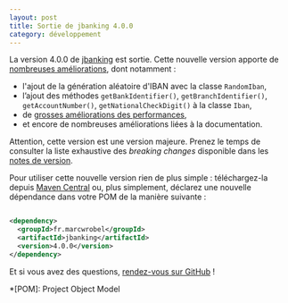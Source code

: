 ```yaml
---
layout: post
title: Sortie de jbanking 4.0.0
category: développement
---
```


La version 4.0.0 de [jbanking](https://github.com/marcwrobel/jbanking) est sortie. Cette nouvelle version apporte de
[nombreuses améliorations](https://github.com/marcwrobel/jbanking/releases/tag/v4.0.0), dont notamment :

- l'ajout de la génération aléatoire d'IBAN avec la classe `RandomIban`,
- l’ajout des méthodes `getBankIdentifier()`, `getBranchIdentifier()`, `getAccountNumber()`, `getNationalCheckDigit()`
  à la classe `Iban`,
- de [grosses améliorations des performances](https://github.com/marcwrobel/jbanking/tree/main/benchmarks),
- et encore de nombreuses améliorations liées à la documentation.

Attention, cette version est une version majeure. Prenez le temps de consulter la liste exhaustive des
_breaking changes_ disponible dans les [notes de version](https://github.com/marcwrobel/jbanking/releases/tag/v4.0.0).

Pour utiliser cette nouvelle version rien de plus simple : téléchargez-la
depuis [Maven Central](https://search.maven.org/artifact/fr.marcwrobel/jbanking/4.0.0/jar) ou,
plus simplement, déclarez une nouvelle dépendance dans votre POM de la manière suivante :

```xml

<dependency>
  <groupId>fr.marcwrobel</groupId>
  <artifactId>jbanking</artifactId>
  <version>4.0.0</version>
</dependency>
```

Et si vous avez des questions, [rendez-vous sur GitHub](https://github.com/marcwrobel/jbanking/discussions) !

<!-- prettier-ignore-start -->
*[POM]: Project Object Model
<!-- prettier-ignore-end -->
